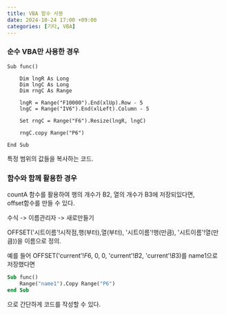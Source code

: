 ```yaml
---
title: VBA 함수 사용 
date: 2024-10-24 17:00 +09:00
categories: [기타, VBA]
---
```


### 순수 VBA만 사용한 경우
```VB
Sub func()

    Dim lngR As Long
    Dim lngC As Long
    Dim rngC As Range
    
    lngR = Range("F10000").End(xlUp).Row - 5
    lngC = Range("IV6").End(xlLeft).Column - 5
    
    Set rngC = Range("F6").Resize(lngR, lngC)
    
    rngC.copy Range("P6")

End Sub
```
특정 범위의 값들을 복사하는 코드.

### 함수와 함께 활용한 경우
countA 함수를 활용하여 행의 개수가 B2, 열의 개수가 B3에 저장되있다면,<br>
offset함수를 만들 수 있다.

수식 -> 이름관리자 -> 새로만들기

OFFSET('시트이름'!시작점,행(부터),열(부터), '시트이름'!행(만큼), '시트이름'!열(만큼))을 이름으로 정의.

예를 들어 OFFSET('current'!$F$6, 0, 0, 'current'!$B$2, 'current'!$B$3)를 name1으로 저장했다면

```vb
Sub func()
    Range("name1").Copy Range("P6")
end Sub
```
으로 간단하게 코드를 작성할 수 있다.